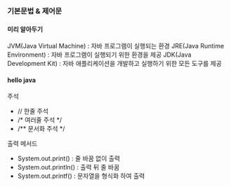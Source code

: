 ### 기본문법 & 제어문
#### 미리 알아두기
JVM(Java Virtual Machine) : 자바 프로그램이 실행되는 환경
JRE(Java Runtime Environment) : 자바 프로그램이 실행되기 위한 환경을 제공
JDK(Java Development Kit) : 자바 애플리케이션을 개발하고 실행하기 위한 모든 도구를 제공

#### hello java
주석
- // 한줄 주석
- /* 여러줄 주석 */
- /** 문서화 주석 */

출력 메서드
- System.out.print() : 줄 바꿈 없이 출력
- System.out.println() : 출력 뒤 줄 바꿈
- System.out.printf() : 문자열을 형식화 하여 출력

#### 


#### 

